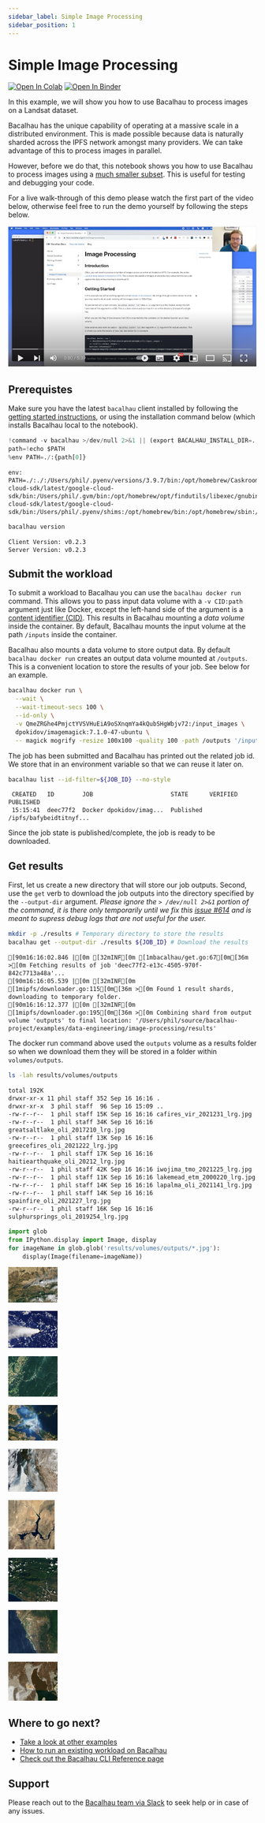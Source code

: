 ```yaml
---
sidebar_label: Simple Image Processing
sidebar_position: 1
---
```

# Simple Image Processing

[![Open In Colab](https://colab.research.google.com/assets/colab-badge.svg)](https://colab.research.google.com/github/bacalhau-project/examples/blob/main/data-engineering/image-processing/index.ipynb)
[![Open In Binder](https://mybinder.org/badge.svg)](https://mybinder.org/v2/gh/bacalhau-project/examples/HEAD?labpath=data-engineering%2Fimage-processing%2Findex.ipynb)

In this example, we will show you how to use Bacalhau to process images on a Landsat dataset.

Bacalhau has the unique capability of operating at a massive scale in a distributed environment. This is made possible because data is naturally sharded across the IPFS network amongst many providers. We can take advantage of this to process images in parallel.

However, before we do that, this notebook shows you how to use Bacalhau to process images using a [much smaller subset](https://cloudflare-ipfs.com/ipfs/QmeZRGhe4PmjctYVSVHuEiA9oSXnqmYa4kQubSHgWbjv72). This is useful for testing and debugging your code.

For a live walk-through of this demo please watch the first part of the video below, otherwise feel free to run the demo yourself by following the steps below.

[![Bacalhau Intro Video](/img/Bacalhau_Intro_Video_thumbnail.jpg)](https://www.youtube.com/watch?v=wkOh05J5qgA)

## Prerequistes

Make sure you have the latest `bacalhau` client installed by following the [getting started instructions](../../../getting-started/installation), or using the installation command below (which installs Bacalhau local to the notebook).


```python
!command -v bacalhau >/dev/null 2>&1 || (export BACALHAU_INSTALL_DIR=.; curl -sL https://get.bacalhau.org/install.sh | bash)
path=!echo $PATH
%env PATH=./:{path[0]}
```

    env: PATH=./:./:/Users/phil/.pyenv/versions/3.9.7/bin:/opt/homebrew/Caskroom/google-cloud-sdk/latest/google-cloud-sdk/bin:/Users/phil/.gvm/bin:/opt/homebrew/opt/findutils/libexec/gnubin:/opt/homebrew/opt/coreutils/libexec/gnubin:/opt/homebrew/Caskroom/google-cloud-sdk/latest/google-cloud-sdk/bin:/Users/phil/.pyenv/shims:/opt/homebrew/bin:/opt/homebrew/sbin:/usr/local/bin:/usr/bin:/bin:/usr/sbin:/sbin:/usr/local/MacGPG2/bin:/Users/phil/.nexustools



```bash
bacalhau version
```

    Client Version: v0.2.3
    Server Version: v0.2.3


## Submit the workload

To submit a workload to Bacalhau you can use the `bacalhau docker run` command. This allows you to pass input data volume with a `-v CID:path` argument just like Docker, except the left-hand side of the argument is a [content identifier (CID)](https://github.com/multiformats/cid). This results in Bacalhau mounting a *data volume* inside the container. By default, Bacalhau mounts the input volume at the path `/inputs` inside the container.

Bacalhau also mounts a data volume to store output data. By default `bacalhau docker run` creates an output data volume mounted at `/outputs`. This is a convenient location to store the results of your job. See below for an example.


```bash
bacalhau docker run \
  --wait \
  --wait-timeout-secs 100 \
  --id-only \
  -v QmeZRGhe4PmjctYVSVHuEiA9oSXnqmYa4kQubSHgWbjv72:/input_images \
  dpokidov/imagemagick:7.1.0-47-ubuntu \
  -- magick mogrify -resize 100x100 -quality 100 -path /outputs '/input_images/*.jpg'
```

The job has been submitted and Bacalhau has printed out the related job id.
We store that in an environment variable so that we can reuse it later on.


```bash
bacalhau list --id-filter=${JOB_ID} --no-style
```

     CREATED   ID        JOB                      STATE      VERIFIED  PUBLISHED               
     15:15:41  deec77f2  Docker dpokidov/imag...  Published            /ipfs/bafybeidtitnyf... 


Since the job state is published/complete, the job is ready to be downloaded.

## Get results

First, let us create a new directory that will store our job outputs.
Second, use the `get` verb to download the job outputs into the directory specified by the `--output-dir` argument.
_Please ignore the `> /dev/null 2>&1` portion of the command, it is there only temporarily until we fix this [issue #614](https://github.com/filecoin-project/bacalhau/issues/614) and is meant to supress debug logs that are not useful for the user._


```bash
mkdir -p ./results # Temporary directory to store the results
bacalhau get --output-dir ./results ${JOB_ID} # Download the results
```

    [90m16:16:02.846 |[0m [32mINF[0m [1mbacalhau/get.go:67[0m[36m >[0m Fetching results of job 'deec77f2-e13c-4505-970f-842c7713a48a'...
    [90m16:16:05.539 |[0m [32mINF[0m [1mipfs/downloader.go:115[0m[36m >[0m Found 1 result shards, downloading to temporary folder.
    [90m16:16:12.377 |[0m [32mINF[0m [1mipfs/downloader.go:195[0m[36m >[0m Combining shard from output volume 'outputs' to final location: '/Users/phil/source/bacalhau-project/examples/data-engineering/image-processing/results'


The docker run command above used the `outputs` volume as a results folder so when we download them they will be stored in a  folder within `volumes/outputs`.


```bash
ls -lah results/volumes/outputs
```

    total 192K
    drwxr-xr-x 11 phil staff 352 Sep 16 16:16 .
    drwxr-xr-x  3 phil staff  96 Sep 16 15:09 ..
    -rw-r--r--  1 phil staff 15K Sep 16 16:16 cafires_vir_2021231_lrg.jpg
    -rw-r--r--  1 phil staff 34K Sep 16 16:16 greatsaltlake_oli_2017210_lrg.jpg
    -rw-r--r--  1 phil staff 13K Sep 16 16:16 greecefires_oli_2021222_lrg.jpg
    -rw-r--r--  1 phil staff 17K Sep 16 16:16 haitiearthquake_oli_20212_lrg.jpg
    -rw-r--r--  1 phil staff 42K Sep 16 16:16 iwojima_tmo_2021225_lrg.jpg
    -rw-r--r--  1 phil staff 11K Sep 16 16:16 lakemead_etm_2000220_lrg.jpg
    -rw-r--r--  1 phil staff 14K Sep 16 16:16 lapalma_oli_2021141_lrg.jpg
    -rw-r--r--  1 phil staff 14K Sep 16 16:16 spainfire_oli_2021227_lrg.jpg
    -rw-r--r--  1 phil staff 16K Sep 16 16:16 sulphursprings_oli_2019254_lrg.jpg



```python
import glob
from IPython.display import Image, display
for imageName in glob.glob('results/volumes/outputs/*.jpg'):
    display(Image(filename=imageName))
```


    
![jpeg](index_files/index_14_0.jpg)
    



    
![jpeg](index_files/index_14_1.jpg)
    



    
![jpeg](index_files/index_14_2.jpg)
    



    
![jpeg](index_files/index_14_3.jpg)
    



    
![jpeg](index_files/index_14_4.jpg)
    



    
![jpeg](index_files/index_14_5.jpg)
    



    
![jpeg](index_files/index_14_6.jpg)
    



    
![jpeg](index_files/index_14_7.jpg)
    



    
![jpeg](index_files/index_14_8.jpg)
    


## Where to go next?

* [Take a look at other examples](../../index.md)
* [How to run an existing workload on Bacalhau](../../../getting-started/workload-onboarding.md)
* [Check out the Bacalhau CLI Reference page](../../../all-flags.md)

## Support

Please reach out to the [Bacalhau team via Slack](https://filecoinproject.slack.com/archives/C02RLM3JHUY) to seek help or in case of any issues.
